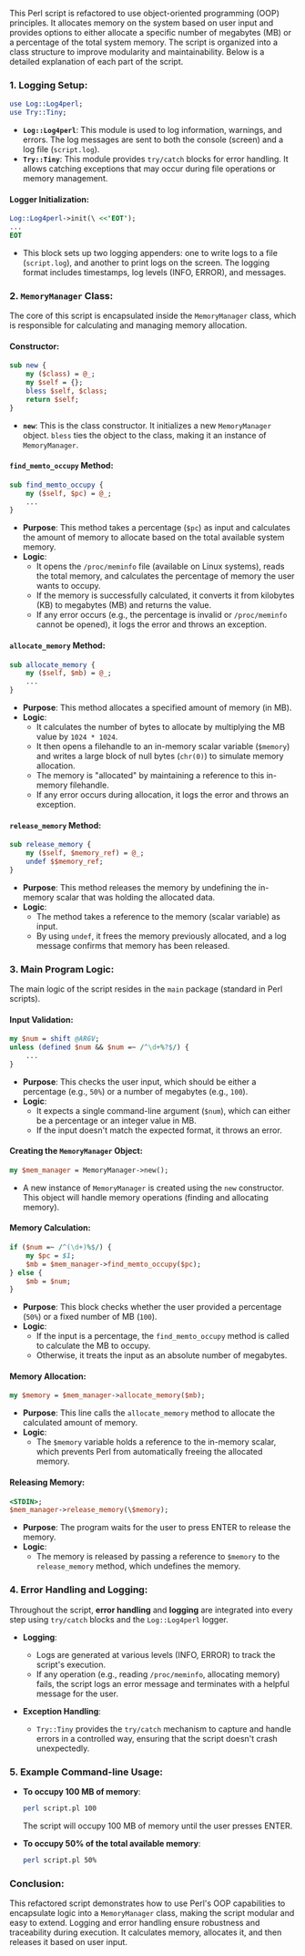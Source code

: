 This Perl script is refactored to use object-oriented programming (OOP) principles. It allocates memory on the system based on user input and provides options to either allocate a specific number of megabytes (MB) or a percentage of the total system memory. The script is organized into a class structure to improve modularity and maintainability. Below is a detailed explanation of each part of the script.

### 1. **Logging Setup**:
```perl
use Log::Log4perl;
use Try::Tiny;
```
- **`Log::Log4perl`**: This module is used to log information, warnings, and errors. The log messages are sent to both the console (screen) and a log file (`script.log`).
- **`Try::Tiny`**: This module provides `try/catch` blocks for error handling. It allows catching exceptions that may occur during file operations or memory management.

#### Logger Initialization:
```perl
Log::Log4perl->init(\ <<'EOT');
...
EOT
```
- This block sets up two logging appenders: one to write logs to a file (`script.log`), and another to print logs on the screen. The logging format includes timestamps, log levels (INFO, ERROR), and messages.

### 2. **`MemoryManager` Class**:
The core of this script is encapsulated inside the `MemoryManager` class, which is responsible for calculating and managing memory allocation.

#### Constructor:
```perl
sub new {
    my ($class) = @_;
    my $self = {};
    bless $self, $class;
    return $self;
}
```
- **`new`**: This is the class constructor. It initializes a new `MemoryManager` object. `bless` ties the object to the class, making it an instance of `MemoryManager`.

#### `find_memto_occupy` Method:
```perl
sub find_memto_occupy {
    my ($self, $pc) = @_;
    ...
}
```
- **Purpose**: This method takes a percentage (`$pc`) as input and calculates the amount of memory to allocate based on the total available system memory.
- **Logic**:
  - It opens the `/proc/meminfo` file (available on Linux systems), reads the total memory, and calculates the percentage of memory the user wants to occupy.
  - If the memory is successfully calculated, it converts it from kilobytes (KB) to megabytes (MB) and returns the value.
  - If any error occurs (e.g., the percentage is invalid or `/proc/meminfo` cannot be opened), it logs the error and throws an exception.

#### `allocate_memory` Method:
```perl
sub allocate_memory {
    my ($self, $mb) = @_;
    ...
}
```
- **Purpose**: This method allocates a specified amount of memory (in MB).
- **Logic**:
  - It calculates the number of bytes to allocate by multiplying the MB value by `1024 * 1024`.
  - It then opens a filehandle to an in-memory scalar variable (`$memory`) and writes a large block of null bytes (`chr(0)`) to simulate memory allocation.
  - The memory is "allocated" by maintaining a reference to this in-memory filehandle.
  - If any error occurs during allocation, it logs the error and throws an exception.

#### `release_memory` Method:
```perl
sub release_memory {
    my ($self, $memory_ref) = @_;
    undef $$memory_ref;
}
```
- **Purpose**: This method releases the memory by undefining the in-memory scalar that was holding the allocated data.
- **Logic**:
  - The method takes a reference to the memory (scalar variable) as input.
  - By using `undef`, it frees the memory previously allocated, and a log message confirms that memory has been released.

### 3. **Main Program Logic**:
The main logic of the script resides in the `main` package (standard in Perl scripts).

#### Input Validation:
```perl
my $num = shift @ARGV;
unless (defined $num && $num =~ /^\d+%?$/) {
    ...
}
```
- **Purpose**: This checks the user input, which should be either a percentage (e.g., `50%`) or a number of megabytes (e.g., `100`).
- **Logic**:
  - It expects a single command-line argument (`$num`), which can either be a percentage or an integer value in MB.
  - If the input doesn't match the expected format, it throws an error.

#### Creating the `MemoryManager` Object:
```perl
my $mem_manager = MemoryManager->new();
```
- A new instance of `MemoryManager` is created using the `new` constructor. This object will handle memory operations (finding and allocating memory).

#### Memory Calculation:
```perl
if ($num =~ /^(\d+)%$/) {
    my $pc = $1;
    $mb = $mem_manager->find_memto_occupy($pc);
} else {
    $mb = $num;
}
```
- **Purpose**: This block checks whether the user provided a percentage (`50%`) or a fixed number of MB (`100`).
- **Logic**:
  - If the input is a percentage, the `find_memto_occupy` method is called to calculate the MB to occupy.
  - Otherwise, it treats the input as an absolute number of megabytes.

#### Memory Allocation:
```perl
my $memory = $mem_manager->allocate_memory($mb);
```
- **Purpose**: This line calls the `allocate_memory` method to allocate the calculated amount of memory.
- **Logic**:
  - The `$memory` variable holds a reference to the in-memory scalar, which prevents Perl from automatically freeing the allocated memory.

#### Releasing Memory:
```perl
<STDIN>;
$mem_manager->release_memory(\$memory);
```
- **Purpose**: The program waits for the user to press ENTER to release the memory.
- **Logic**:
  - The memory is released by passing a reference to `$memory` to the `release_memory` method, which undefines the memory.

### 4. **Error Handling and Logging**:
Throughout the script, **error handling** and **logging** are integrated into every step using `try/catch` blocks and the `Log::Log4perl` logger.

- **Logging**:
  - Logs are generated at various levels (INFO, ERROR) to track the script's execution.
  - If any operation (e.g., reading `/proc/meminfo`, allocating memory) fails, the script logs an error message and terminates with a helpful message for the user.
  
- **Exception Handling**:
  - `Try::Tiny` provides the `try/catch` mechanism to capture and handle errors in a controlled way, ensuring that the script doesn't crash unexpectedly.

### 5. **Example Command-line Usage**:
- **To occupy 100 MB of memory**:
  ```bash
  perl script.pl 100
  ```
  The script will occupy 100 MB of memory until the user presses ENTER.

- **To occupy 50% of the total available memory**:
  ```bash
  perl script.pl 50%
  ```

### Conclusion:
This refactored script demonstrates how to use Perl's OOP capabilities to encapsulate logic into a `MemoryManager` class, making the script modular and easy to extend. Logging and error handling ensure robustness and traceability during execution. It calculates memory, allocates it, and then releases it based on user input.
